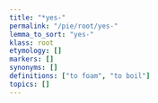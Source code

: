 ```yaml
---
title: "*yes-"
permalink: "/pie/root/yes-"
lemma_to_sort: "yes-"
klass: root
etymology: []
markers: []
synonyms: []
definitions: ["to foam", "to boil"]
topics: []
---
```

